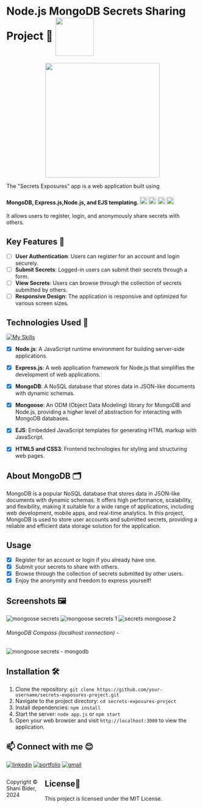 <h1> Node.js MongoDB Secrets Sharing Project 🤫 <img height="100px" align="center" src="https://github.com/shanibider/Nodejs-MongoDB-Secrets-Sharing/assets/72359805/38e59033-9c92-4b25-a78a-45131d344df0"> </h1>


<div align="center">
<img height="300px" src="https://github.com/shanibider/Nodejs-MongoDB-Secrets-Sharing/assets/72359805/72a87160-3bbc-4690-9d30-f0b4cf801e51"></div>

The "Secrets Exposures" app is a web application built using
#### MongoDB, Express.js,Node.js, and EJS templating. <img height=20px src="https://skillicons.dev/icons?i=mongodb"> <img height=20px src="https://skillicons.dev/icons?i=express"> <img height=20px src="https://skillicons.dev/icons?i=nodejs"> <img height=20px src="https://skillicons.dev/icons?i=js">
It allows users to register, login, and anonymously share secrets with others.

      
## Key Features 🚀
- [ ] **User Authentication**: Users can register for an account and login securely.
- [ ] **Submit Secrets**: Logged-in users can submit their secrets through a form.
- [ ] **View Secrets**: Users can browse through the collection of secrets submitted by others.
- [ ] **Responsive Design**: The application is responsive and optimized for various screen sizes.

## Technologies Used 🎯
[![My Skills](https://skillicons.dev/icons?i=nodejs,express,mongodb,js,react,html,css)](https://skillicons.dev)
- [x] **Node.js**: A JavaScript runtime environment for building server-side applications.
- [x] **Express.js**: A web application framework for Node.js that simplifies the development of web applications.
- [x] **MongoDB**: A NoSQL database that stores data in JSON-like documents with dynamic schemas.
- [x] **Mongoose**: An ODM (Object Data Modeling) library for MongoDB and Node.js, providing a higher level of abstraction for interacting with MongoDB databases.
- [x]  **EJS**: Embedded JavaScript templates for generating HTML markup with JavaScript.
- [x] **HTML5 and CSS3**: Frontend technologies for styling and structuring web pages.


## About MongoDB 🗂️
MongoDB is a popular NoSQL database that stores data in JSON-like documents with dynamic schemas.
It offers high performance, scalability, and flexibility, making it suitable for a wide range of applications, including web development, mobile apps, and real-time analytics.
In this project, MongoDB is used to store user accounts and submitted secrets, providing a reliable and efficient data storage solution for the application.

## Usage
- [x] Register for an account or login if you already have one.
- [x] Submit your secrets to share with others.
- [x] Browse through the collection of secrets submitted by other users.
- [x] Enjoy the anonymity and freedom to express yourself!
 
## Screenshots 🖼️
![mongoose secrets](https://github.com/shanibider/Nodejs-MongoDB-Secrets-Sharing/assets/72359805/cc88d226-a5cd-43be-b91e-2e4a5857df3a)
![mongoose secrets 1](https://github.com/shanibider/Nodejs-MongoDB-Secrets-Sharing/assets/72359805/b6f1eb5f-5c0c-4668-81ca-877a43e4a7f0)
![secrets mongoose 2](https://github.com/shanibider/Nodejs-MongoDB-Secrets-Sharing/assets/72359805/fda8e031-5209-455c-8a59-fa2acd97708c)
###### MongoDB Compass (localhost connection) -
![mongoose secrets - mongodb](https://github.com/shanibider/Nodejs-MongoDB-Secrets-Sharing/assets/72359805/ab74b535-ea12-4be8-8a81-17656d6a95f4)


## Installation 🛠️

1. Clone the repository: `git clone https://github.com/your-username/secrets-exposures-project.git`
2. Navigate to the project directory: `cd secrets-exposures-project`
3. Install dependencies: `npm install`
4. Start the server: `node app.js` or `npm start`
5. Open your web browser and visit `http://localhost:3000` to view the application.



## 📫 Connect with me 😊
[![linkedin](https://img.shields.io/badge/linkedin-0A66C2?style=for-the-badge&logo=linkedin&logoColor=white)](https://www.linkedin.com/in/shani-bider/)
[![portfolio](https://img.shields.io/badge/my_portfolio-000?style=for-the-badge&logo=ko-fi&logoColor=white)](https://shanibider.github.io/Portfolio/)
[![gmail](https://img.shields.io/badge/Gmail-D14836?style=for-the-badge&logo=gmail&logoColor=white)](mailto:shanibider@gmail.com)

<footer>
<p style="float:left; width: 20%;">
Copyright © Shani Bider, 2024
</p>
</footer>

## License📄

This project is licensed under the MIT License.
